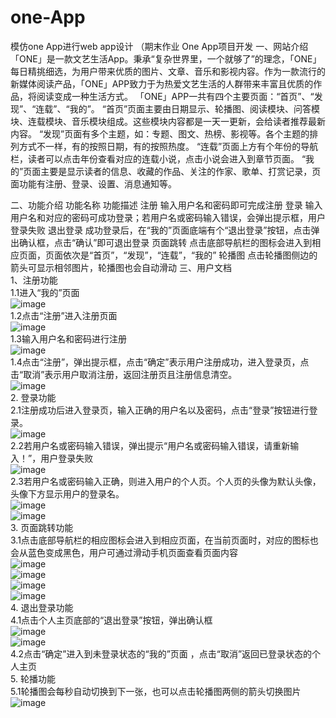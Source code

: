 # one-App
模仿one App进行web app设计 （期末作业
One App项目开发
一、网站介绍
「ONE」是一款文艺生活App。秉承“复杂世界里，一个就够了”的理念，「ONE」每日精挑细选，为用户带来优质的图片、文章、音乐和影视内容。作为一款流行的新媒体阅读产品，「ONE」APP致力于为热爱文艺生活的人群带来丰富且优质的作品，将阅读变成一种生活方式。
「ONE」APP一共有四个主要页面：“首页”、“发现”、“连载”、“我的”。
“首页”页面主要由日期显示、轮播图、阅读模块、问答模块、连载模块、音乐模块组成。这些模块内容都是一天一更新，会给读者推荐最新内容。
“发现”页面有多个主题，如：专题、图文、热榜、影视等。各个主题的排列方式不一样，有的按照日期，有的按照热度。
“连载”页面上方有个年份的导航栏，读者可以点击年份查看对应的连载小说，点击小说会进入到章节页面。
“我的”页面主要是显示读者的信息、收藏的作品、关注的作家、歌单、打赏记录，页面功能有注册、登录、设置、消息通知等。

二、功能介绍
功能名称	功能描述
注册	    输入用户名和密码即可完成注册
登录	    输入用户名和对应的密码可成功登录；若用户名或密码输入错误，会弹出提示框，用户登录失败
退出登录	成功登录后，在“我的”页面底端有个“退出登录”按钮，点击弹出确认框，点击“确认”即可退出登录
页面跳转	点击底部导航栏的图标会进入到相应页面，页面依次是“首页”，“发现”，“连载”，“我的”
轮播图	   点击轮播图侧边的箭头可显示相邻图片，轮播图也会自动滑动
三、用户文档    
1、注册功能    
1.1进入“我的”页面    
![image](https://github.com/chuyia/one-App/blob/main/md-images/1.png)   
1.2点击“注册”进入注册页面    
![image](https://github.com/chuyia/one-App/blob/main/md-images/2.png)    
1.3输入用户名和密码进行注册    
![image](https://github.com/chuyia/one-App/blob/main/md-images/3.png)    
1.4点击“注册”，弹出提示框，点击“确定”表示用户注册成功，进入登录页，点击“取消”表示用户取消注册，返回注册页且注册信息清空。    
![image](https://github.com/chuyia/one-App/blob/main/md-images/4.png)   
2.	登录功能    
2.1注册成功后进入登录页，输入正确的用户名以及密码，点击“登录”按钮进行登录。    
![image](https://github.com/chuyia/one-App/blob/main/md-images/5.png)    
2.2若用户名或密码输入错误，弹出提示“用户名或密码输入错误，请重新输入！”，用户登录失败    
 ![image](https://github.com/chuyia/one-App/blob/main/md-images/6.png)   
2.3若用户名或密码输入正确，则进入用户的个人页。个人页的头像为默认头像，头像下方显示用户的登录名。    
![image](https://github.com/chuyia/one-App/blob/main/md-images/7.png)   
![image](https://github.com/chuyia/one-App/blob/main/md-images/8.png)  
3.	页面跳转功能    
3.1点击底部导航栏的相应图标会进入到相应页面，在当前页面时，对应的图标也会从蓝色变成黑色，用户可通过滑动手机页面查看页面内容    
![image](https://github.com/chuyia/one-App/blob/main/md-images/9.png)  
![image](https://github.com/chuyia/one-App/blob/main/md-images/10.png)  
![image](https://github.com/chuyia/one-App/blob/main/md-images/11.png)  
![image](https://github.com/chuyia/one-App/blob/main/md-images/12.png)  
4.	退出登录功能    
4.1点击个人主页底部的“退出登录”按钮，弹出确认框    
![image](https://github.com/chuyia/one-App/blob/main/md-images/13.png)  
![image](https://github.com/chuyia/one-App/blob/main/md-images/14.png)  
4.2点击“确定”进入到未登录状态的“我的”页面 ，点击“取消”返回已登录状态的个人主页    
5.	轮播功能    
5.1轮播图会每秒自动切换到下一张，也可以点击轮播图两侧的箭头切换图片    
![image](https://github.com/chuyia/one-App/blob/main/md-images/15.png)  

